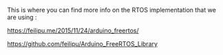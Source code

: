 This is where you can find more info on the RTOS implementation that we are using :


https://feilipu.me/2015/11/24/arduino_freertos/

https://github.com/feilipu/Arduino_FreeRTOS_Library

